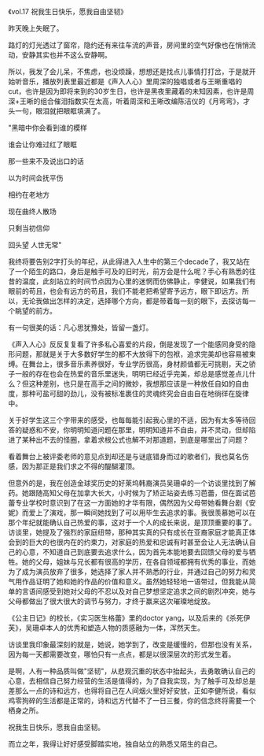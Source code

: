 《vol.17 祝我生日快乐，愿我自由坚韧》

昨天晚上失眠了。

路灯的灯光透过了窗帘，隐约还有来往车流的声音，房间里的空气好像也在悄悄流动，安静其实也并不这么安静啊。

所以，我发了会儿呆，不焦虑，也没烦躁，想想还是找点儿事情打打岔，于是就开始听音乐，播放列表里最近都是《声入人心》里周深的独唱或者与王晰重唱的cut，也许是因为即将来到的30岁生日，也许是黑夜里藏着的未知因素，也许是周深+王晰的组合催泪指数实在太高，听着周深和王晰改编陈洁仪的《月弯弯》，才头一句，眼泪就把眼眶填满了。

"黑暗中你会看到谁的模样

谁会让你难过红了眼眶

那一些来不及说出口的话

以为时间会抚平伤

相约在老地方

现在曲终人散场

只剩当初信仰

回头望 人世无常"

我终将要告别2字打头的年纪，从此得进入人生中的第三个decade了，我又站在了一个陌生的路口，身后是触手可及的旧时光，前方会是什么呢？手心有熟悉的往昔的温度，此刻站立的时间节点因为心里的迷惘而仿佛静止，李健说，如果我们有眼前的苟且，也会有远方的苟且，我们不能老把希望寄予远方，眼下即远方。所以，无论我做出怎样的决定，选择哪个方向，都是带着每一刻的眼下，去探访每一个眺望的前方。

有一句很美的话：凡心思犹豫处，皆留一盏灯。

《声入人心》反反复复看了许多私心喜爱的片段，倒是发现了一个能感同身受的隐形问题，那就是关于大多数好学生的都不大放得下的包袱，追求完美却也容易被束缚。在舞台上，很多音乐素养很好，专业学历很高，身材颜值都无可挑剔，天之骄子一般的存在也会在热爱的音乐里迷失，明明已经近乎完美，却总是感觉差点儿什么？但这种差别，也只是在高手之间的微妙，我想那应该是一种放任自如的自由度，那种可盐可甜的劲儿，没有被标准裹住的灵魂终究会自由自在地徜徉在旋律中。

关于好学生这三个字带来的感受，也每每能引起我心里的不适，因为有太多等待回答的疑惑和不安，你明明知道问题在那里，明明知道并不自由，并不灵动，但却陷进了某种出不去的怪圈，拿着求根公式也解不对那道题，到底是哪里出了问题？

看着舞台上被评委老师的意见点到却还是与谜底错身而过的歌者们，我也莫名伤感，因为那正是我们求之不得的醍醐灌顶。

但意外的是，我在创造金球奖历史的好莱坞韩裔演员吴珊卓的一个访谈里找到了解药。她跟随高知父母在加拿大长大，小时候为了矫正站姿去练习芭蕾，但在面试芭蕾专业学校时意识到了在这一方面她的才华有限，偶然因为父母带她看舞台剧《安妮》而爱上了演戏，那一瞬间她找到了可以用毕生去追求的事。我很羡慕她可以在那个年纪就能确认自己热爱的事，这对于一个人的成长来说，是顶顶重要的事了。访谈里，她提及了强烈的家庭纽带，那种其实真的只有成长在亚裔家庭才能真正体会到的巨大的也很内在的约束力，对家庭的热爱和忠诚有时甚至会让人无法确认自己的心意，不知道自己到底要去追求什么，因为首先本能地要去回馈父母的爱与牺牲。她的父母，姐妹与兄长都有很高的学历，在各自领域都拥有优秀的事业，而她为了成为演员放弃了很多，她选择了家人并不熟悉的行业，并通过自己的努力和灵气用作品证明了她和她的作品的价值和意义。虽然她轻轻地一语带过，但我能从简单的言语间感受到她对父母的不忍以及对自己梦想坚定追求之间的剧烈冲突，她与父母都做出了很大很大的调节与努力，才终于赢来这次璀璨地绽放。

《公主日记》的校长，《实习医生格蕾》里的doctor
yang，以及后来的《杀死伊芙》，吴珊卓本人的优秀和塑造人物的质感融为一体，浑然天生。

访谈里我印象最深刻的就是，她说，她学到了，改变是缓慢的，但那也没有关系，因为每一天都需要改变，哪怕只有一点点，都是以很深层次的形式发生着。

是啊，人有一种品质叫做"坚韧"，从悲观沉重的状态中抬起头，去勇敢确认自己的心意，去相信自己努力经营的生活是值得的，为了自我实现，为了触手可及却总是差那么一点的诗和远方，也得将自己在人间烟火里好好安放，正如李健所说，看似鸡零狗碎的生活都是正常的，诗和远方代替不了一日三餐，你的信念终将需要一个栖身之所。

祝我生日快乐，愿我自由坚韧。

而立之年，我得让好好感受脚踏实地，独自站立的熟悉又陌生的自己。
